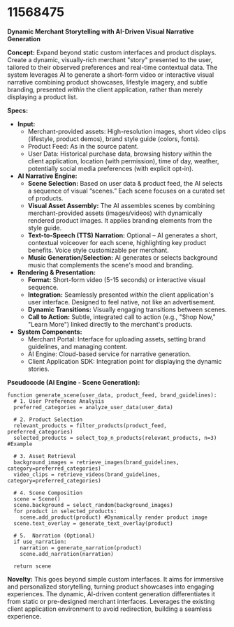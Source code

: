 # 11568475

**Dynamic Merchant Storytelling with AI-Driven Visual Narrative Generation**

**Concept:** Expand beyond static custom interfaces and product displays. Create a dynamic, visually-rich merchant "story" presented to the user, tailored to their observed preferences and real-time contextual data. The system leverages AI to generate a short-form video or interactive visual narrative combining product showcases, lifestyle imagery, and subtle branding, presented *within* the client application, rather than merely displaying a product list.

**Specs:**

*   **Input:**
    *   Merchant-provided assets: High-resolution images, short video clips (lifestyle, product demos), brand style guide (colors, fonts).
    *   Product Feed: As in the source patent.
    *   User Data: Historical purchase data, browsing history within the client application, location (with permission), time of day, weather, potentially social media preferences (with explicit opt-in).
*   **AI Narrative Engine:**
    *   **Scene Selection:** Based on user data & product feed, the AI selects a sequence of visual “scenes.” Each scene focuses on a curated set of products.
    *   **Visual Asset Assembly:** The AI assembles scenes by combining merchant-provided assets (images/videos) with dynamically rendered product images. It applies branding elements from the style guide.
    *   **Text-to-Speech (TTS) Narration:** Optional – AI generates a short, contextual voiceover for each scene, highlighting key product benefits. Voice style customizable per merchant.
    *   **Music Generation/Selection:** AI generates or selects background music that complements the scene's mood and branding.
*   **Rendering & Presentation:**
    *   **Format:** Short-form video (5-15 seconds) or interactive visual sequence.
    *   **Integration:** Seamlessly presented *within* the client application's user interface. Designed to feel native, not like an advertisement.
    *   **Dynamic Transitions:** Visually engaging transitions between scenes.
    *   **Call to Action:** Subtle, integrated call to action (e.g., "Shop Now," "Learn More") linked directly to the merchant's products.
*   **System Components:**
    *   Merchant Portal: Interface for uploading assets, setting brand guidelines, and managing content.
    *   AI Engine: Cloud-based service for narrative generation.
    *   Client Application SDK: Integration point for displaying the dynamic stories.

**Pseudocode (AI Engine - Scene Generation):**

```
function generate_scene(user_data, product_feed, brand_guidelines):
  # 1. User Preference Analysis
  preferred_categories = analyze_user_data(user_data)

  # 2. Product Selection
  relevant_products = filter_products(product_feed, preferred_categories)
  selected_products = select_top_n_products(relevant_products, n=3) #Example

  # 3. Asset Retrieval
  background_images = retrieve_images(brand_guidelines, category=preferred_categories)
  video_clips = retrieve_videos(brand_guidelines, category=preferred_categories)

  # 4. Scene Composition
  scene = Scene()
  scene.background = select_random(background_images)
  for product in selected_products:
    scene.add_product(product) #Dynamically render product image
  scene.text_overlay = generate_text_overlay(product)

  # 5.  Narration (Optional)
  if use_narration:
    narration = generate_narration(product)
    scene.add_narration(narration)

  return scene
```

**Novelty:** This goes beyond simple custom interfaces. It aims for immersive and personalized storytelling, turning product showcases into engaging experiences. The dynamic, AI-driven content generation differentiates it from static or pre-designed merchant interfaces. Leverages the existing client application environment to avoid redirection, building a seamless experience.